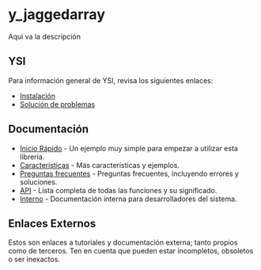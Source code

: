 # y_jaggedarray

Aquí va la descripción

## YSI

Para información general de YSI, revisa los siguientes enlaces:

* [Instalación](../instalacion.md)
* [Solución de problemas](../solucion-problemas.md)

## Documentación

* [Inicio Rápido](y_jaggedarray/inicio-rapido.md) - Un ejemplo muy simple para empezar a utilizar esta librería.
* [Características](y_jaggedarray/caracteristicas.md) - Más características y ejemplos.
* [Preguntas frecuentes](y_jaggedarray/preguntas-frecuentes.md) - Preguntas frecuentes, incluyendo errores y soluciones.
* [API](y_jaggedarray/api.md) - Lista completa de todas las funciones y su significado.
* [Interno](y_jaggedarray/interno.md) - Documentación interna para desarrolladores del sistema.

## Enlaces Externos

Estos son enlaces a tutoriales y documentación externa; tanto propios como de terceros. Ten en cuenta que pueden estar incompletos, obsoletos o ser inexactos.
